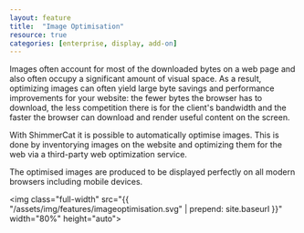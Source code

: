 ```yaml
---
layout: feature
title:  "Image Optimisation"
resource: true
categories: [enterprise, display, add-on]
---
```

Images often account for most of the downloaded bytes on a web page and also often occupy a significant amount of visual space. As a result, optimizing images can often yield large byte savings and performance improvements for your website: the fewer bytes the browser has to download, the less competition there is for the client's bandwidth and the faster the browser can download and render useful content on the screen.

With ShimmerCat it is possible to automatically optimise images. This is done by inventorying images on the website and optimizing them for the web via a third­-party web optimization service. 

The optimised images are produced to be displayed perfectly on all modern browsers including mobile devices.

<img class="full-width" src="{{ "/assets/img/features/imageoptimisation.svg" | prepend: site.baseurl }}" width="80%" height="auto">

